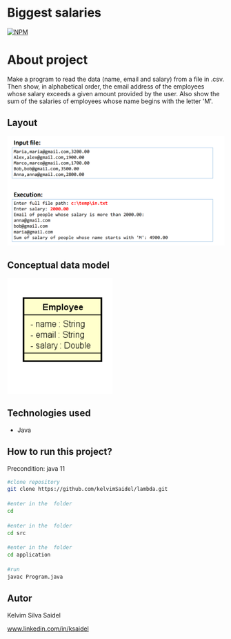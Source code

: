 # Biggest salaries

[![NPM](https://img.shields.io/npm/l/react)](https://github.com/kelvimSaidel/composition_and_enumeration_java/blob/master/LICENSE)


# About project

Make a program to read the data (name, email and salary) from a file in .csv. Then show, in alphabetical order, the email address of the 
employees whose salary exceeds a given amount provided by the user. Also show the sum of the salaries of employees whose name begins with the letter 'M'.

## Layout

![INTERFACE](https://github.com/kelvimSaidel/lambda/blob/75be61f5c410cecc88d48838c0e04c2b3dd682ec/assets/lambda1.PNG)


## Conceptual data model

![CONCEPTUAL_DATA_MODEL](https://github.com/kelvimSaidel/lambda/blob/75be61f5c410cecc88d48838c0e04c2b3dd682ec/assets/lambda.PNG)

## Technologies used

- Java

## How to run this project?

Precondition: java 11

```bash
#clone repository
git clone https://github.com/kelvimSaidel/lambda.git

#enter in the  folder
cd 

#enter in the  folder
cd src

#enter in the  folder
cd application

#run
javac Program.java
```

## Autor

Kelvim Silva Saidel

www.linkedin.com/in/ksaidel


